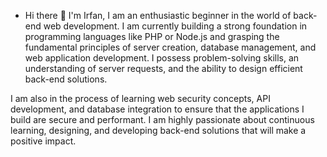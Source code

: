 - Hi there 👋 I'm Irfan, I am an enthusiastic beginner in the world of back-end web development. I am currently building a strong foundation in programming languages like PHP or Node.js and grasping the fundamental principles of server creation, database management, and web application development. I possess problem-solving skills, an understanding of server requests, and the ability to design efficient back-end solutions.

I am also in the process of learning web security concepts, API development, and database integration to ensure that the applications I build are secure and performant. I am highly passionate about continuous learning, designing, and developing back-end solutions that will make a positive impact.
